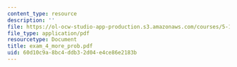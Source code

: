 ```yaml
---
content_type: resource
description: ''
file: https://ol-ocw-studio-app-production.s3.amazonaws.com/courses/5-13-organic-chemistry-ii-fall-2006/60d10c9a8bc4ddb32d04e4ce86e2183b_exam_4_more_prob.pdf
file_type: application/pdf
resourcetype: Document
title: exam_4_more_prob.pdf
uid: 60d10c9a-8bc4-ddb3-2d04-e4ce86e2183b
---
```

